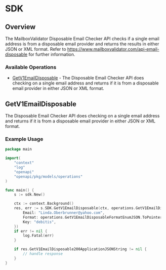 # SDK

## Overview

The MailboxValidator Disposable Email Checker API checks if a single email address is from a disposable email provider and returns the results in either JSON or XML format. Refer to https://www.mailboxvalidator.com/api-email-disposable for further information.

### Available Operations

* [GetV1EmailDisposable](#getv1emaildisposable) - The Disposable Email Checker API does checking on a single email address and returns if it is from a disposable email provider in either JSON or XML format.

## GetV1EmailDisposable

The Disposable Email Checker API does checking on a single email address and returns if it is from a disposable email provider in either JSON or XML format.

### Example Usage

```go
package main

import(
	"context"
	"log"
	"openapi"
	"openapi/pkg/models/operations"
)

func main() {
    s := sdk.New()

    ctx := context.Background()
    res, err := s.SDK.GetV1EmailDisposable(ctx, operations.GetV1EmailDisposableRequest{
        Email: "Linda.Oberbrunner@yahoo.com",
        Format: operations.GetV1EmailDisposableFormatEnumJSON.ToPointer(),
        Key: "debitis",
    })
    if err != nil {
        log.Fatal(err)
    }

    if res.GetV1EmailDisposable200ApplicationJSONString != nil {
        // handle response
    }
}
```
